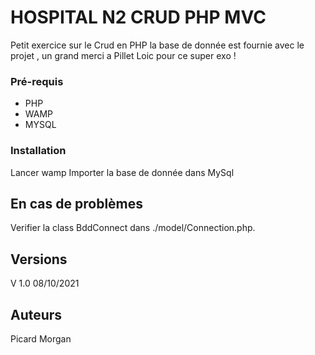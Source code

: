 # HOSPITAL N2 CRUD PHP MVC


Petit exercice sur le Crud en PHP la base de donnée est fournie avec le projet , un grand merci a Pillet Loic pour ce super exo !

### Pré-requis

- PHP
- WAMP
- MYSQL

### Installation

Lancer wamp 
Importer la base de donnée dans MySql

## En cas de problèmes 

Verifier la class BddConnect dans ./model/Connection.php.

## Versions
V 1.0 08/10/2021

## Auteurs
Picard Morgan

